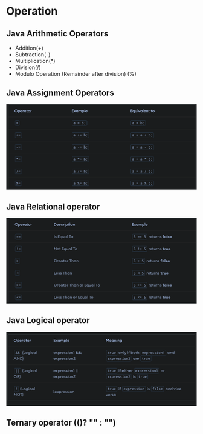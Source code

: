 # Operation

## Java Arithmetic Operators

- Addition(+)
- Subtraction(-)
- Multiplication(\*)
- Division(/)
- Modulo Operation (Remainder after division) (%)

## Java Assignment Operators

![alt text](Assignments.png)

## Java Relational operator

![alt text](<java realations operator.png>)

## Java Logical operator

![alt text](logic.png)

## Ternary operator (()? "" : "")
